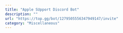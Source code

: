 ```yaml
---
title: "Apple SUpport Discord Bot"
description: ""
url: "https://top.gg/bot/1279505556347949147/invite"
category: "Miscellaneous"
---
```

